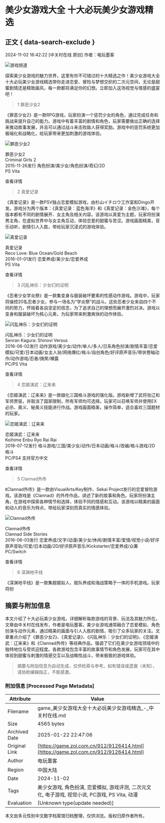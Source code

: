 # 美少女游戏大全 十大必玩美少女游戏精选

## 正文 { data-search-exclude }


2024-11-02 16:42:22   [中关村在线 原创]   作者：电玩墨客

![游戏频道](https://pro-fd.zol-img.com.cn/g7/M00/03/00/ChMkLGYCmwKIdvRtAAFVzI_p5zUAAcNHAO3hXcAAVXk222.jpg)

探索美少女游戏的魅力世界，这里有你不可错过的十大精选之作！美少女游戏大全 十大必玩美少女游戏精选带你走进恋爱、冒险与梦想交织的二次元空间，无论是甜蜜剧情还是精致画风，每一款都将满足你的幻想。立即加入这场视觉与情感的盛宴吧！

> 1 罪恶少女2

《罪恶少女2》是一款RPG游戏，玩家扮演一个惩罚少女的角色，通过完成任务和挑战来提升自己的能力。游戏中有着丰富的剧情和角色，玩家需要做出正确的选择来推动故事发展，并且可以通过战斗来击败敌人获得奖励。游戏中的惩罚系统更加极端化和战略化，给玩家带来更加刺激的游戏体验。

![罪恶少女2](https://pro-fd.zol-img.com.cn/g7/M00/03/00/ChMkLGYCmwKIdvRtAAFVzI_p5zUAAcNHAO3hXcAAVXk222.jpg)
  
罪恶少女2  
Criminal Girls 2  
2015-11-26发行 角色扮演/美少女/角色扮演/奇幻/2D  
PS Vita  

查看详情

> 2 真爱记录

《真爱记录》是一款PSV独占恋爱模拟游戏，由杉山イチロウ工作室和Dingo开发。游戏分为两个版本：《真爱记录：蓝色海洋》和《真爱记录：金色沙滩》，每个版本都有不同的剧情展开、女主角及相关内容。该游戏以真爱为主题，玩家将扮演男主角，在虚拟世界中与女主角互动，体验恋爱的甜蜜与苦涩。游戏画面精美，音乐动听，剧情引人入胜，带给玩家沉浸式的游戏体验。

![真爱记录](https://pro-fd.zol-img.com.cn/g7/M00/0D/0C/ChMkLGYYHYOIAWNvAAAxKHPGB6kAAc4AAB3lqMAADFA721.jpg)

真爱记录  
Reco Love: Blue Ocean/Gold Beach  
2016-01-01发行 恋爱养成/美少女/恋爱养成  
PS Vita  

查看详情

> 3 闪乱神乐：少女们的证明

《忍者少女学炎祭》是一款集变身与服装破坏要素的性感动作游戏。游戏中，玩家将操控20名忍者少女，参与一场名为“学炎祭”的战斗。这些忍者少女来自四个不同的势力，怀揣着各自坚定的信念，为了追求自己的理想而展开激烈对决。游戏以变身和服装破坏为核心元素，为玩家带来刺激爽快的动作体验。

![闪乱神乐：少女们的证明](https://pro-fd.zol-img.com.cn/g7/M00/03/01/ChMkLGYCr3mIfE25AADr79pgwmgAAcNSwJ92-0AAOwH771.jpg)

闪乱神乐：少女们的证明  
Senran Kagura: Shinovi Versus  
2016-06-02发行 动作游戏/美少女/动作/单人/多人/日系角色扮演/剧情丰富/恋爱模拟/可爱/日本动画/女主人翁/网络爆红/格斗/自创角色/好评原声音乐/带状卷轴动作/动作游戏/忍者/搞笑/裸露  
PC/PS Vita  

查看详情

> 4 恋姬演武：辽来来

《恋姬演武：辽来来》是一款娘化三国格斗游戏的强化版。游戏新增了武将张辽和军师贾驱，并取消了国家限制，所有军师均可选择。玩家可以召唤军师并使用EX必杀、奥义、秘奥义技能进行作战。游戏画面精美，操作简单，适合喜欢三国题材的玩家。

![恋姬演武：辽来来](https://pro-fd.zol-img.com.cn/g7/M00/03/07/ChMkLGYDZWaIfySWAADvWS1QLHEAAcOyQGbRqcAAO9x437.jpg)

恋姬演武：辽来来  
Koihime Enbu Ryo Rai Rai  
2018-07-12发行 格斗游戏/三国/美少女/动作/日本动画/格斗/改编/格斗游戏/2D 格斗  
PC/PS4 支持官方中文  

查看详情

> 5 Clannad外传

《Clannad外传》是一款由VisualArts/Key制作、Sekai Project发行的恋爱冒险游戏。该游戏是《Clannad》的外传作品，讲述了新的故事和角色。玩家将扮演主角，在游戏中探索各种情节和选择，体验不同的情感和互动。该游戏以精美的画面和动人的音乐为特点，带给玩家深刻而真实的情感体验。

![Clannad外传](https://pro-fd.zol-img.com.cn/g7/M00/04/0A/ChMkK2cMHW6IdsrdAAAxS6dVQ2wAAkSyAG2EPIAADFj404.jpg)

Clannad外传  
Clannad Side Stories  
2016-06-03发行 恋爱养成/文字/动漫/美少女/休闲/剧情丰富/爱情/视觉小说/好评原声音轨/可爱/日本动画/2D/好评原声音乐/Kickstarter/恋爱养成/众筹  
PC/Switch  

查看详情

> 6 深渊地平线

《深渊地平线》是一款集舰姬拟人、舰队养成和海战策略于一体的手机游戏。玩家将扮
<!-- tcd_original_link https://game.zol.com.cn/912/9126414.html -->


## 摘要与附加信息

<!-- tcd_abstract -->
本文介绍了十大必玩美少女游戏，详细解析每款游戏的背景、玩法及其魅力所在。文章由中关村在线发布，作者是电玩墨客。美少女游戏通常融合了恋爱模拟、角色扮演与动作元素，通过精美的画面与引人入胜的剧情，吸引了众多玩家的关注。文章重点介绍了《罪恶少女2》、《真爱记录》、《闪乱神乐：少女们的证明》、《恋姬演武：辽来来》和《Clannad外传》等经典作品，强调了它们在美少女游戏领域中的独特地位与受欢迎程度。各款游戏包含丰富的故事情节和角色发展，玩家可在其中体验到甜蜜与刺激的情感交互以及战略性战斗，带来极致的游戏体验。
<!-- tcd_abstract_end -->

> 摘要与附加信息为自动生成，仅供检索与参考。如有错误或遗漏（未知），请协助编辑指正，不胜感激。

### 附加信息 [Processed Page Metadata]

| Attribute       | Value                                  |
|-----------------|----------------------------------------|
| Filename        | game_美少女游戏大全十大必玩美少女游戏精选_-_中关村在线.md                             |
| Size            | 4565 bytes                           |
| Archived Date   | 2025-01-22 22:47:06                             |
| Original Link   | [https://game.zol.com.cn/912/9126414.html](https://game.zol.com.cn/912/9126414.html)                       |
| Author          | 电玩墨客                               |
| Region          | 中国大陆                               |
| Date            | 2024-11-02                                 |
| Tags            | 美少女游戏, 角色扮演, 恋爱模拟, 游戏评测, 二次元文化, 电子游戏, 视觉小说, PC游戏, PS Vita, 动漫                                 |
| Evaluation            | [Unknown type(update needed)]                                 |
<!-- tcd_table_end -->

本文由多元性别中文数字档案馆归档整理，仅供浏览。版权归原作者所有。
